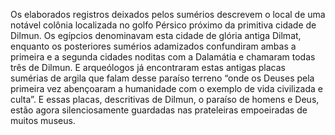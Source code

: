 ﻿Os elaborados registros deixados pelos sumérios descrevem o local de uma notável colônia localizada no golfo Pérsico próximo da primitiva cidade de Dilmun. Os egípcios denominavam esta cidade de glória antiga Dilmat, enquanto os posteriores sumérios adamizados confundiram ambas a primeira e a segunda cidades noditas com a Dalamátia e chamaram todas três de Dilmun. E arqueólogos já encontraram estas antigas placas sumérias de argila que falam desse paraíso terreno “onde os Deuses pela primeira vez abençoaram a humanidade com o exemplo de vida civilizada e culta”. E essas placas, descritivas de Dilmun, o paraíso de homens e Deus, estão agora silenciosamente guardadas nas prateleiras empoeiradas de muitos museus.